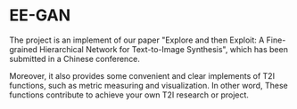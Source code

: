 # EE-GAN

The project is an implement of our paper "Explore and then Exploit: A Fine-grained Hierarchical Network for Text-to-Image Synthesis", which has been submitted 
in a Chinese conference. 

Moreover, it also provides some convenient and clear implements of T2I functions, 
such as metric measuring and visualization.
In other word, These functions contribute to achieve your own T2I research 
or project. 
